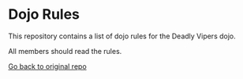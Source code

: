 Dojo Rules
==========

This repository contains a list of dojo rules for the Deadly Vipers dojo.

All members should read the rules.

[Go back to original repo](https://github.com/deadlyvipers)
